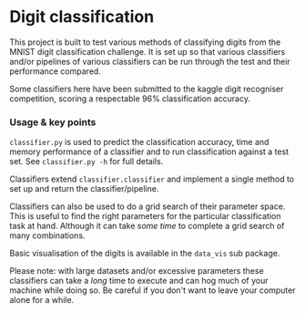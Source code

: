 # Digit classification
This project is built to test various methods of classifying digits from the MNIST digit classification challenge. It is set up so that various classifiers and/or pipelines of various classifiers can be run through the test and their performance compared.

Some classifiers here have been submitted to the kaggle digit recogniser competition, scoring a respectable 96% classification accuracy. 


### Usage & key points
`classifier.py` is used to predict the classification accuracy, time and memory performance of a classifier and to run
classification against a test set. See `classifier.py -h` for full details.

Classifiers extend `classifier.classifier` and implement a single method to set up and return the classifier/pipeline.

Classifiers can also be used to do a grid search of their parameter space. This is useful to find the right parameters for the particular classification task at hand. Although it can take *some time* to complete a grid search of many combinations.

Basic visualisation of the digits is available in the `data_vis` sub package.

Please note: with large datasets and/or excessive parameters these classifiers can take a *long* time to execute and can hog much of your machine while doing so. Be careful if you don't want to leave your computer alone for a while.
